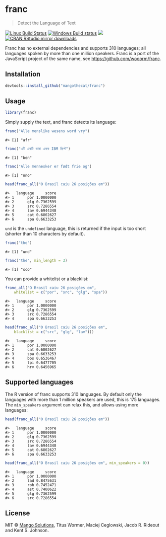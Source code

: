 


# franc

> Detect the Language of Text

[![Linux Build Status](https://travis-ci.org/MangoTheCat/franc.svg?branch=master)](https://travis-ci.org/MangoTheCat/franc)
[![Windows Build
status](https://ci.appveyor.com/api/projects/status/github/mangothecat/franc?svg=true)](https://ci.appveyor.com/project/gaborcsardi/franc)
[![](http://www.r-pkg.org/badges/version/franc)](http://www.r-pkg.org/pkg/franc)
[![CRAN RStudio mirror downloads](http://cranlogs.r-pkg.org/badges/franc)](http://www.r-pkg.org/pkg/franc)

Franc has no external dependencies and supports 310 languages; all
languages spoken by more than one million speakers. Franc is a port
of the JavaScript project of the same name, see
https://github.com/wooorm/franc.

## Installation


```r
devtools::install_github("mangothecat/franc")
```

## Usage


```r
library(franc)
```

Simply supply the text, and franc detects its language:


```r
franc("Alle menslike wesens word vry")
```

```
#> [1] "afr"
```

```r
franc("এটি একটি ভাষা একক IBM স্ক্রিপ্ট")
```

```
#> [1] "ben"
```

```r
franc("Alle mennesker er født frie og")
```

```
#> [1] "nno"
```

```r
head(franc_all("O Brasil caiu 26 posições em"))
```

```
#>   language     score
#> 1      por 1.0000000
#> 2      glg 0.7362599
#> 3      src 0.7286554
#> 4      lav 0.6944348
#> 5      cat 0.6802627
#> 6      spa 0.6633253
```

`und` is the `undefined` language, this is returned if the input is
too short (shorter than 10 characters by default).


```r
franc("the")
```

```
#> [1] "und"
```

```r
franc("the", min_length = 3)
```

```
#> [1] "sco"
```

You can provide a whitelist or a blacklist:


```r
franc_all("O Brasil caiu 26 posições em",
    whitelist = c("por", "src", "glg", "spa"))
```

```
#>   language     score
#> 1      por 1.0000000
#> 2      glg 0.7362599
#> 3      src 0.7286554
#> 4      spa 0.6633253
```

```r
head(franc_all("O Brasil caiu 26 posições em",
    blacklist = c("src", "glg", "lav")))
```

```
#>   language     score
#> 1      por 1.0000000
#> 2      cat 0.6802627
#> 3      spa 0.6633253
#> 4      bos 0.6536467
#> 5      tpi 0.6477705
#> 6      hrv 0.6456965
```

## Supported languages

The R version of franc supports 310 languages. By default only the
languages with more than 1 million speakers are used, this is 175
languages. The `min_speakers` argument can relax this, and allows
using more languages:


```r
head(franc_all("O Brasil caiu 26 posições em"))
```

```
#>   language     score
#> 1      por 1.0000000
#> 2      glg 0.7362599
#> 3      src 0.7286554
#> 4      lav 0.6944348
#> 5      cat 0.6802627
#> 6      spa 0.6633253
```

```r
head(franc_all("O Brasil caiu 26 posições em", min_speakers = 0))
```

```
#>   language     score
#> 1      por 1.0000000
#> 2      lad 0.8475631
#> 3      roh 0.7452471
#> 4      ast 0.7400622
#> 5      glg 0.7362599
#> 6      src 0.7286554
```

## License

MIT © [Mango Solutions](https://github.com/mangothecat), Titus Wormer,
Maciej Ceglowski, Jacob R. Rideout and Kent S. Johnson.
